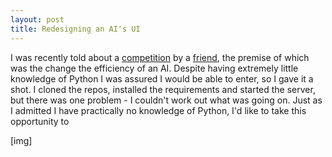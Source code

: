 ```yaml
---
layout: post
title: Redesigning an AI's UI
---
```


I was recently told about a [competition](https://siliconmilkroundabout.wazoku.com/details) by a [friend](http://jscott.me), the premise of which was the change the efficiency of an AI. Despite having extremely little knowledge of Python I was assured I would be able to enter, so I gave it a shot. I cloned the repos, installed the requirements and started the server, but there was one problem - I couldn't work out what was going on. Just as I admitted I have practically no knowledge of Python, I'd like to take this opportunity to 

[img]


